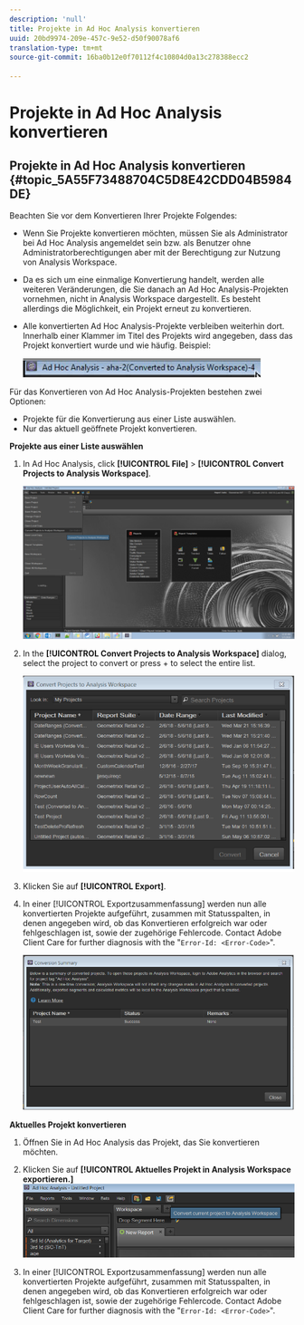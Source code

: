 ```yaml
---
description: 'null'
title: Projekte in Ad Hoc Analysis konvertieren
uuid: 20bd9974-209e-457c-9e52-d50f90078af6
translation-type: tm+mt
source-git-commit: 16ba0b12e0f70112f4c10804d0a13c278388ecc2

---
```



# Projekte in Ad Hoc Analysis konvertieren

## Projekte in Ad Hoc Analysis konvertieren {#topic_5A55F73488704C5D8E42CDD04B5984DE}

Beachten Sie vor dem Konvertieren Ihrer Projekte Folgendes:

* Wenn Sie Projekte konvertieren möchten, müssen Sie als Administrator bei Ad Hoc Analysis angemeldet sein bzw. als Benutzer ohne Administratorberechtigungen aber mit der Berechtigung zur Nutzung von Analysis Workspace.
* Da es sich um eine einmalige Konvertierung handelt, werden alle weiteren Veränderungen, die Sie danach an Ad Hoc Analysis-Projekten vornehmen, nicht in Analysis Workspace dargestellt. Es besteht allerdings die Möglichkeit, ein Projekt erneut zu konvertieren.
* Alle konvertierten Ad Hoc Analysis-Projekte verbleiben weiterhin dort. Innerhalb einer Klammer im Titel des Projekts wird angegeben, dass das Projekt konvertiert wurde und wie häufig. Beispiel:

   ![](assets/aha_title_converted.png)

Für das Konvertieren von Ad Hoc Analysis-Projekten bestehen zwei Optionen:

* Projekte für die Konvertierung aus einer Liste auswählen.
* Nur das aktuell geöffnete Projekt konvertieren.

**Projekte aus einer Liste auswählen**

1. In Ad Hoc Analysis, click **[!UICONTROL File]** &gt; **[!UICONTROL Convert Projects to Analysis Workspace]**.

   ![](assets/aha2aw_convert.png)

1. In the **[!UICONTROL Convert Projects to Analysis Workspace]** dialog, select the project to convert or press  +  to select the entire list.

   ![](assets/aha2aw_projects.png)

1. Klicken Sie auf **[!UICONTROL Export]**.
1. In einer [!UICONTROL Exportzusammenfassung] werden nun alle konvertierten Projekte aufgeführt, zusammen mit Statusspalten, in denen angegeben wird, ob das Konvertieren erfolgreich war oder fehlgeschlagen ist, sowie der zugehörige Fehlercode. Contact Adobe Client Care for further diagnosis with the "`Error-Id: <Error-Code>`".

   ![](assets/export_summary.png)

**Aktuelles Projekt konvertieren**

1. Öffnen Sie in Ad Hoc Analysis das Projekt, das Sie konvertieren möchten.
1. Klicken Sie auf **[!UICONTROL Aktuelles Projekt in Analysis Workspace exportieren.]** ![](assets/export_current.png)

1. In einer [!UICONTROL Exportzusammenfassung] werden nun alle konvertierten Projekte aufgeführt, zusammen mit Statusspalten, in denen angegeben wird, ob das Konvertieren erfolgreich war oder fehlgeschlagen ist, sowie der zugehörige Fehlercode. Contact Adobe Client Care for further diagnosis with the "`Error-Id: <Error-Code>`".
